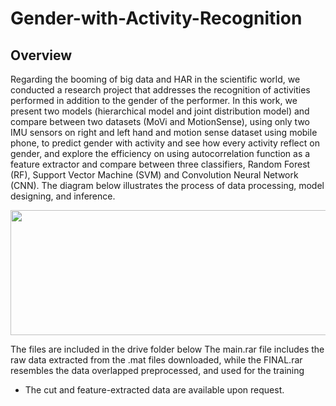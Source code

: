 # Gender-with-Activity-Recognition

## Overview

Regarding the booming of big data and HAR in the scientific world, we conducted a research project that addresses the recognition of activities performed in addition to the gender of the performer. In this work, we present two models (hierarchical model and joint distribution model) and compare between two datasets (MoVi and MotionSense), using
only two IMU sensors on right and left hand and motion sense dataset using mobile phone, to predict gender with activity and see how every activity reflect on gender, and explore the efficiency on using autocorrelation function as a feature extractor and compare between three classifiers, Random Forest (RF), Support Vector Machine (SVM) and Convolution Neural Network (CNN).
The diagram below illustrates the process of data processing, model designing, and inference.  
<p align="center">
<img src="https://user-images.githubusercontent.com/61229902/170962144-66ba0511-db33-4c87-a7cd-1b8906058ed1.png" width="900" height="200" />
</p>

The files are included in the drive folder below
  The main.rar file includes the raw data extracted from the .mat files downloaded, while the FINAL.rar resembles the data overlapped preprocessed, and used for the training
- The cut and feature-extracted data are available upon request.
